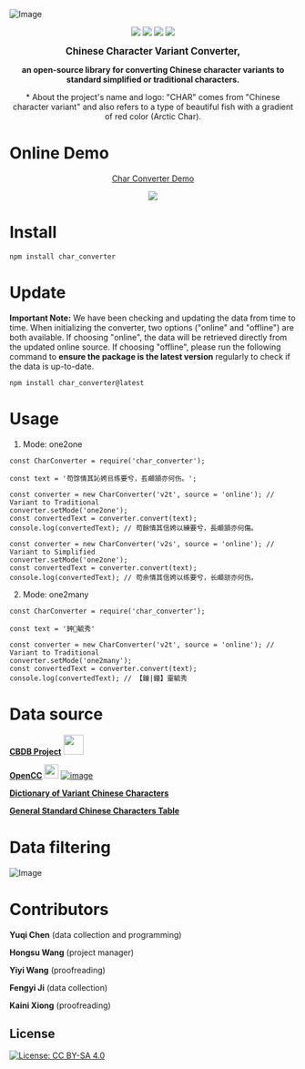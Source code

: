 ![Image](https://raw.githubusercontent.com/yukiyuqichen/CHAR/main/img/icon.png)

<p align="center">
<a href="https://pypi.org/project/char-converter">
    <img src="https://img.shields.io/pypi/v/char-converter.svg" /></a>
<a href="https://www.npmjs.com/package/char_converter">
    <img src="https://img.shields.io/npm/v/char_converter.svg" /></a>
<a href="http://www.apache.org/licenses/">
    <img src="https://img.shields.io/badge/License-MIT-green.svg" /></a>
<a href="https://colab.research.google.com/github/yukiyuqichen/CHAR/blob/main/test/test.ipynb">
    <img src="https://colab.research.google.com/assets/colab-badge.svg" /></a>
</p>


<p align="center">
<big><strong>Chinese Character Variant Converter,</strong></big>
</p>
<p align="center">
<strong>an open-source library for converting Chinese character variants to standard simplified or traditional characters.</strong>
</p>
<p align="center">
* About the project's name and logo: "CHAR" comes from "Chinese character variant" and also refers to a type of beautiful fish with a gradient of red color (Arctic Char).
</p>

# Online Demo
<p align="center">
  <a href="https://yukiyuqichen.github.io/CHAR/">Char Converter Demo</a>
</p>

<p align="center">
<img src="https://raw.githubusercontent.com/yukiyuqichen/CHAR/main/img/demo.png" />
</p>


# Install
```
npm install char_converter
```

# Update
**Important Note:** We have been checking and updating the data from time to time. When initializing the converter, two options ("online" and "offline") are both available. If choosing "online", the data will be retrieved directly from the updated online source. If choosing "offline", please run the following command to **ensure the package is the latest version** regularly to check if the data is up-to-date.
```
npm install char_converter@latest
```

# Usage
1. Mode: one2one
```
const CharConverter = require('char_converter');

const text = '苟馀情其訫姱㠯练要兮，镸顑頷亦何伤。';

const converter = new CharConverter('v2t', source = 'online'); // Variant to Traditional
converter.setMode('one2one');
const convertedText = converter.convert(text);
console.log(convertedText); // 苟餘情其信姱以練要兮，長顑頷亦何傷。

const converter = new CharConverter('v2s', source = 'online'); // Variant to Simplified
converter.setMode('one2one');
const convertedText = converter.convert(text);
console.log(convertedText); // 苟余情其信姱以练要兮，长顑颔亦何伤。
```

2. Mode: one2many
```
const CharConverter = require('char_converter');

const text = '鈡𩄇毓秀'

const converter = new CharConverter('v2t', source = 'online'); // Variant to Traditional
converter.setMode('one2many');
const convertedText = converter.convert(text);
console.log(convertedText); // 【鍾|鐘】靈毓秀
```



# Data source

**[CBDB Project](https://projects.iq.harvard.edu/cbdb)**
<img src="https://projects.iq.harvard.edu/sites/projects.iq.harvard.edu/files/cbdb/files/logo.png?m=1696407478" width="35">

**[OpenCC](https://github.com/BYVoid/OpenCC)**
<img src="https://c.disquscdn.com/uploads/users/3634/6167/avatar200.jpg?1660808503" width="25">
[![image](https://img.shields.io/badge/License-Apache--2.0-green.svg)](http://www.apache.org/licenses/)

**[Dictionary of Variant Chinese Characters](https://dict.variants.moe.edu.tw/variants/rbt/home.do)**

**[General Standard Chinese Characters Table](http://www.moe.gov.cn/jyb_sjzl/ziliao/A19/201306/t20130601_186002.html)**


# Data filtering
![Image](https://raw.githubusercontent.com/yukiyuqichen/CHAR/main/img/workflow.png)


# Contributors

**Yuqi Chen** (data collection and programming)

**Hongsu Wang** (project manager)

**Yiyi Wang** (proofreading)

**Fengyi Ji** (data collection)

**Kaini Xiong** (proofreading)


## License

[![License: CC BY-SA 4.0](https://licensebuttons.net/l/by-sa/4.0/88x31.png)](https://creativecommons.org/licenses/by-sa/4.0/)




